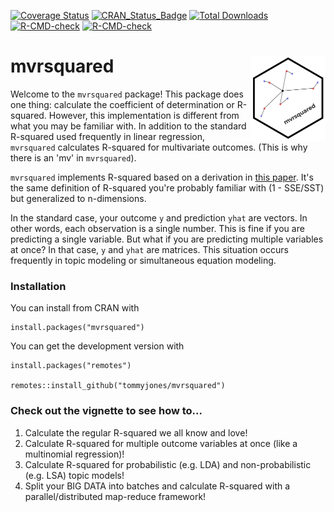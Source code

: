 <!-- badges: start -->
[![Coverage Status](https://img.shields.io/codecov/c/github/tommyjones/mvrsquared/main.svg)](https://codecov.io/gh/tommyjones/mvrsquared/branch/main)
[![CRAN_Status_Badge](http://www.r-pkg.org/badges/version/mvrsquared)](https://cran.r-project.org/package=mvrsquared)
[![Total Downloads](https://cranlogs.r-pkg.org/badges/grand-total/mvrsquared?color=orange)](https://CRAN.R-project.org/package=mvrsquared)
[![R-CMD-check](https://github.com/TommyJones/mvrsquared/workflows/R-CMD-check/badge.svg)](https://github.com/TommyJones/mvrsquared/actions)
[![R-CMD-check](https://github.com/TommyJones/mvrsquared/actions/workflows/R-CMD-check.yaml/badge.svg)](https://github.com/TommyJones/mvrsquared/actions/workflows/R-CMD-check.yaml)
<!-- badges: end -->

# mvrsquared <img src='man/figures/logo.png' align="right" height="136.5" />

Welcome to the `mvrsquared` package! This package does one thing: calculate the coefficient of determination or R-squared. However, this implementation is different from what you may be familiar with. In addition to the standard R-squared used frequently in linear regression, `mvrsquared` calculates R-squared for multivariate outcomes. (This is why there is an 'mv' in `mvrsquared`).

`mvrsquared` implements R-squared based on a derivation in [this paper](https://arxiv.org/abs/1911.11061). It's the same definition of R-squared you're probably familiar with (1 - SSE/SST) but generalized to n-dimensions.

In the standard case, your outcome `y` and prediction `yhat` are vectors. In other words, each observation is a single number. This is fine if you are predicting a single variable. But what if you are predicting multiple variables at once? In that case, `y` and `yhat` are matrices. This situation occurs frequently in topic modeling or simultaneous equation modeling.

### Installation

You can install from CRAN with

```
install.packages("mvrsquared")
```

You can get the development version with 

```
install.packages("remotes")

remotes::install_github("tommyjones/mvrsquared")
```

### Check out the vignette to see how to...

1. Calculate the regular R-squared we all know and love!
2. Calculate R-squared for multiple outcome variables at once (like a multinomial regression)!
3. Calculate R-squared for probabilistic (e.g. LDA) and non-probabilistic (e.g. LSA) topic models!
4. Split your BIG DATA into batches and calculate R-squared with a parallel/distributed map-reduce framework!

